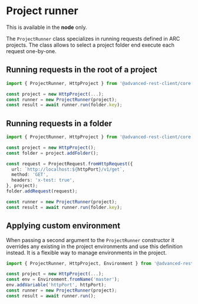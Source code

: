 # Project runner

This is available in the **node** only.

The `ProjectRunner` class specializes in running requests defined in ARC projects. The class allows to select a project folder end execute each request one-by-one.

## Running requests in the root of a project

```ts
import { ProjectRunner, HttpProject } from '@advanced-rest-client/core';

const project = new HttpProject(...);
const runner = new ProjectRunner(project);
const result = await runner.run(folder.key);
```

## Running requests in a folder

```ts
import { ProjectRunner, HttpProject } from '@advanced-rest-client/core';

const project = new HttpProject();
const folder = project.addFolder();

const request = ProjectRequest.fromHttpRequest({
  url: `http://localhost:${httpPort}/v1/get`,
  method: 'GET',
  headers: 'x-test: true',
}, project);
folder.addRequest(request);

const runner = new ProjectRunner(project);
const result = await runner.run(folder.key);
```

## Applying custom environment

When passing a second argument to the `ProjectRunner` constructor it overrides any existing in the project environments and use this definition instead. It is a flexible way to manage environments in the project.

```ts
import { ProjectRunner, HttpProject, Environment } from '@advanced-rest-client/core';

const project = new HttpProject(...);
const env = Environment.fromName('master');
env.addVariable('httpPort', httpPort);
const runner = new ProjectRunner(project);
const result = await runner.run();
```
